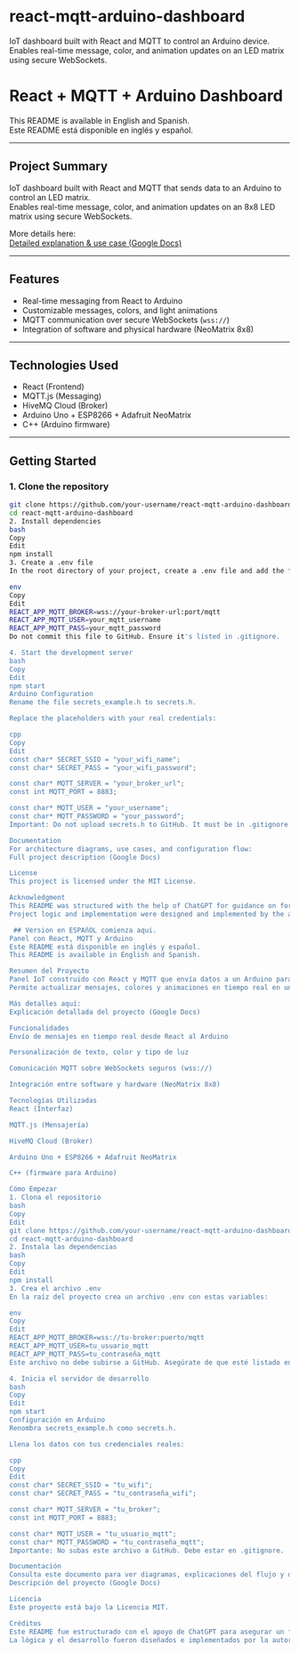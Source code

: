 # react-mqtt-arduino-dashboard
IoT dashboard built with React and MQTT to control an Arduino device. Enables real-time message, color, and animation updates on an LED matrix using secure WebSockets.

# React + MQTT + Arduino Dashboard

This README is available in English and Spanish.  
Este README está disponible en inglés y español.

---
## Project Summary

IoT dashboard built with React and MQTT that sends data to an Arduino to control an LED matrix.  
Enables real-time message, color, and animation updates on an 8x8 LED matrix using secure WebSockets.

More details here:  
[Detailed explanation & use case (Google Docs)](https://docs.google.com/document/d/1wRBB8ufSMLI7O8_7ErAqG0JjGzs1KDU_TGjwUKBt2-U/edit)

---

## Features

- Real-time messaging from React to Arduino
- Customizable messages, colors, and light animations
- MQTT communication over secure WebSockets (`wss://`)
- Integration of software and physical hardware (NeoMatrix 8x8)

---

## Technologies Used

- React (Frontend)
- MQTT.js (Messaging)
- HiveMQ Cloud (Broker)
- Arduino Uno + ESP8266 + Adafruit NeoMatrix
- C++ (Arduino firmware)

---

## Getting Started

### 1. Clone the repository

```bash
git clone https://github.com/your-username/react-mqtt-arduino-dashboard.git
cd react-mqtt-arduino-dashboard
2. Install dependencies
bash
Copy
Edit
npm install
3. Create a .env file
In the root directory of your project, create a .env file and add the following variables:

env
Copy
Edit
REACT_APP_MQTT_BROKER=wss://your-broker-url:port/mqtt
REACT_APP_MQTT_USER=your_mqtt_username
REACT_APP_MQTT_PASS=your_mqtt_password
Do not commit this file to GitHub. Ensure it's listed in .gitignore.

4. Start the development server
bash
Copy
Edit
npm start
Arduino Configuration
Rename the file secrets_example.h to secrets.h.

Replace the placeholders with your real credentials:

cpp
Copy
Edit
const char* SECRET_SSID = "your_wifi_name";
const char* SECRET_PASS = "your_wifi_password";

const char* MQTT_SERVER = "your_broker_url";
const int MQTT_PORT = 8883;

const char* MQTT_USER = "your_username";
const char* MQTT_PASSWORD = "your_password";
Important: Do not upload secrets.h to GitHub. It must be in .gitignore.

Documentation
For architecture diagrams, use cases, and configuration flow:
Full project description (Google Docs)

License
This project is licensed under the MIT License.

Acknowledgment
This README was structured with the help of ChatGPT for guidance on formatting and technical language.
Project logic and implementation were designed and implemented by the author, with support from online documentation and learning resources.

 ## Version en ESPAñOL comienza aqui. 
Panel con React, MQTT y Arduino
Este README está disponible en inglés y español.
This README is available in English and Spanish.

Resumen del Proyecto
Panel IoT construido con React y MQTT que envía datos a un Arduino para controlar una matriz LED.
Permite actualizar mensajes, colores y animaciones en tiempo real en una matriz LED 8x8 utilizando WebSockets seguros.

Más detalles aquí:
Explicación detallada del proyecto (Google Docs)

Funcionalidades
Envío de mensajes en tiempo real desde React al Arduino

Personalización de texto, color y tipo de luz

Comunicación MQTT sobre WebSockets seguros (wss://)

Integración entre software y hardware (NeoMatrix 8x8)

Tecnologías Utilizadas
React (Interfaz)

MQTT.js (Mensajería)

HiveMQ Cloud (Broker)

Arduino Uno + ESP8266 + Adafruit NeoMatrix

C++ (firmware para Arduino)

Cómo Empezar
1. Clona el repositorio
bash
Copy
Edit
git clone https://github.com/your-username/react-mqtt-arduino-dashboard.git
cd react-mqtt-arduino-dashboard
2. Instala las dependencias
bash
Copy
Edit
npm install
3. Crea el archivo .env
En la raíz del proyecto crea un archivo .env con estas variables:

env
Copy
Edit
REACT_APP_MQTT_BROKER=wss://tu-broker:puerto/mqtt
REACT_APP_MQTT_USER=tu_usuario_mqtt
REACT_APP_MQTT_PASS=tu_contraseña_mqtt
Este archivo no debe subirse a GitHub. Asegúrate de que esté listado en .gitignore.

4. Inicia el servidor de desarrollo
bash
Copy
Edit
npm start
Configuración en Arduino
Renombra secrets_example.h como secrets.h.

Llena los datos con tus credenciales reales:

cpp
Copy
Edit
const char* SECRET_SSID = "tu_wifi";
const char* SECRET_PASS = "tu_contraseña_wifi";

const char* MQTT_SERVER = "tu_broker";
const int MQTT_PORT = 8883;

const char* MQTT_USER = "tu_usuario_mqtt";
const char* MQTT_PASSWORD = "tu_contraseña_mqtt";
Importante: No subas este archivo a GitHub. Debe estar en .gitignore.

Documentación
Consulta este documento para ver diagramas, explicaciones del flujo y decisiones de diseño:
Descripción del proyecto (Google Docs)

Licencia
Este proyecto está bajo la Licencia MIT.

Créditos
Este README fue estructurado con el apoyo de ChatGPT para asegurar un formato claro y lenguaje técnico en inglés.
La lógica y el desarrollo fueron diseñados e implementados por la autora, con apoyo de documentación web y recursos de aprendizaje.
